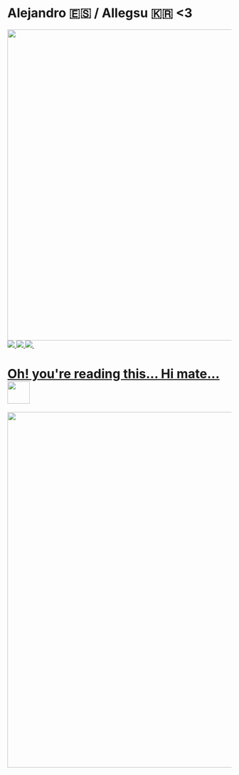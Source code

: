 # Alejandro 🇪🇸 / Allegsu 🇰🇷 <3
<div id="header" align="center">
  <img src="https://media.giphy.com/media/idMI5FlCVSykPFVN5P/giphy.gif" width="700"/>
</div>
<div id="badges">
<a href="https://www.epicgames.com/site/en-US/home">
<img src="https://img.shields.io/badge/EpicGames-black?logo=EpicGames&logoColor=white&style=for-the-badge"/>
</a>
<a href="https://www.playstation.com/en-gb/">
<img src="https://img.shields.io/badge/PlayStation-darkblue?logo=PlayStation&logoColor=white&style=for-the-badge"/>
</a>
<a href="https://www.nintendo.co.uk/">
<img src="https://img.shields.io/badge/Nintendo-red?logo=Nintendo&logoColor=white&style=for-the-badge"/>
<img src="https://komarev.com/ghpvc/?username=Allegsu&style=flat-square&color=blue" alt=""/>
<h1>
Oh! you're reading this... Hi mate...
<img src="https://media.giphy.com/media/DiIxyaloyBVxKps4Nn/giphy.gif" width="50" height"50"/>
</h1>
<div align="center">
<img src="https://media.giphy.com/media/Av0z9tdsBvFPLnnHz3/giphy.gif" width="800" height"400"/>
</div>
</a>
</div>

